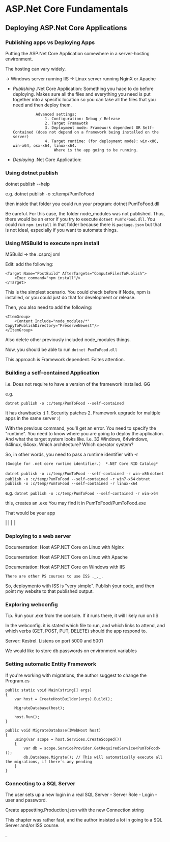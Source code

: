 # ASP.Net Core Fundamentals

## Deploying ASP.Net Core Applications

### Publishing apps vs Deploying Apps

Putting the ASP.Net Core Application somewhere in a server-hosting environment.

The hosting can vary widely.

  -> Windows server running IIS
  -> Linux server running NginX or Apache


- *Publishing* .Net Core Application: Something you hace to do before deploying.
                Makes sure all the files and everything you need is put together into a specific location so you can take all the files that you need and then deploy them.

                Advanced settings:
                    1. Configuration: Debug / Release
                    2. Target Framewotk
                    3. Deployment mode: Framework dependent OR Self-Contained (does not depend on a framework being installed on the server)
                    4. Target runtime: (for deployment mode): win-x86, win-x64, osx-x64, linux-x64.
                        Where is the app going to be running.


- *Deploying*  .Net Core Application:


### Using dotnet publish

dotnet publish --help

e.g.
dotnet publish -o :c/temp/PumToFood

then inside that folder you could run your program:
dotnet PumToFood.dll


Be careful. For this case, the folder node_modules was not published. Thus, there would be an error if you try to execute `dotnet PumToFood.dll`. You could run `npm install` in that folder because there is `package.json` but that is not ideal, especially if you want to automate things.


### Using MSBuild to execute npm install


MSBuild -> the .csproj  xml


Edit: add the following:

```
<Target Name="PostBuild" AfterTargets="ComputeFilesToPublish">
    <Exec command="npm install"/>
</Target>
```

This is the simplest scenario. You could check before if Node, npm is installed, or you could just do that for development or release.

Then, you also need to add the following:

```
<ItemGroup>
    <Content Include="node_modules/*" CopyToPublishDirectory="PreserveNewest"/>
</ItemGroup>
```

Also delete other previously included node_modules things.

Now, you should be able to run `dotnet PumToFood.dll`

This approach is Framework dependent. Faites attention.

### Building a self-contained Application

i.e. Does not require to have a version of the framework installed. GG

e.g.

`dotnet publish -o :c/temp/PumToFood --self-contained`

It has drawbacks :(
    1. Security patches
    2. Framework upgrade for multiple apps in the same server :(


With the previous command, you'll get an error. You need to specify the "runtime". You need to know where you are going to deploy the application. And what the target system looks like. i.e. 32 Windows, 64windowx, 64linux, 64osx. Which architecture? Which operator system?

So, in other words, you need to pass a runtime identifier with -r

    (Google for .net core runtime identifier.)  *.NET Core RID Catalog*

`dotnet publish -o :c/temp/PumToFood --self-contained -r win-x86`
`dotnet publish -o :c/temp/PumToFood --self-contained -r win7-x64`
`dotnet publish -o :c/temp/PumToFood --self-contained -r linux-x64`

e.g.
`dotnet publish -o :c/temp/PumToFood --self-contained -r win-x64`

this, creates an .exe
You may find it in PumToFood/PumToFood.exe

That would be  your app

|
|
|
|

### Deploying to a web server

Documentation: Host ASP.NET Core on Linux with Nginx

Documentation: Host ASP.NET Core on Linux with Apache

Documentation: Host ASP.NET Core on Windows with IIS

    There are other PS courses to use ISS ._._.


So, deploymento with ISS is "very simple". Publish ýour code, and then point my website to that published output.



### Exploring webconfig

Tip. Run your .exe from the console. If it runs there, it will likely run on IIS

In the webconfig. it is stated which file to run, and which links to attend, and which verbs (GET, POST, PUT, DELETE) should the app respond to.

Server: Kestrel. Listens on port 5000 and 5001

We would like to store db passwords on environment variables


### Setting automatic Entity Framework


If you're working with migrations, the author suggest to change the Program.cs

```
public static void Main(string[] args)
{
    var host = CreateHostBuilder(args).Build();

    MigrateDatabase(host);

    host.Run();
}

public void MigrateDatabase(IWebHost host)
{
    using(var scope = host.Services.CreateScoped())
    {
        var db = scope.ServiceProvider.GetRequiredService<PumToFood>();
        db.Database.Migrate(); // This will automatically execute all the migrations, if there´s any pending
    }
}

```

### Connecting to a SQL Server

The user sets up a new login in a real SQL Server
    - Server Role
    - Login - user and password.

Create appsetting.Production.json with the new Connection string


This chapter was rather fast, and the author insisted a lot in going to a SQL Server and/or ISS course. 



















.
